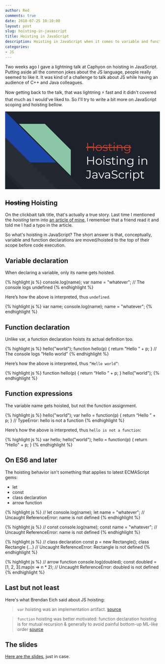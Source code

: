 ```yaml
---
author: Red
comments: true
date: 2018-07-25 10:10:00
layout: post
slug: hoisting-in-javascript
title: Hoisting in JavaScript
description: Hoisting in JavaScript when it comes to variable and function declarations, anonymous function and named function expressions.
categories:
- JS
---
```


Two weeks ago I gave a lightning talk at Caphyon on hoisting in JavaScript. Putting aside all the common jokes about the JS language, people really seemed to like it. It was kind of a challenge to talk about JS while having an audience of C++ and Java colleagues.

Now getting back to the talk, that was lightning ⚡️ fast and it didn't covered that much as I would've liked to. So I'll try to write a bit more on JavaScript scoping and hoisting bellow.

![JS the good parts vs the definitive guide](/dist/uploads/2018/07/hoisting-in-javascript.png)

<!-- more -->

## ~~Hosting~~ Hoisting

On the clickbait talk title, that's actually a true story. Last time I mentioned the *hoisting* term into [an article of mine](/beginner-javascript-gotchas/), I remember that a friend read it and told me I had a typo in the article.

So what's hoisting in JavaScript? The short answer is that, conceptually, variable and function declarations are moved/hoisted to the top of their scope before code execution.

## Variable declaration

When declaring a variable, only its name gets hoisted.

{% highlight js %}
console.log(name);
var name = "whatever";
// The console logs undefined
{% endhighlight %}

Here’s how the above is interpreted, thus `undefined`.

{% highlight js %}
var name;
console.log(name);
name = "whatever";
{% endhighlight %}

## Function declaration

Unlike var, a function declaration  hoists its actual definition too.

{% highlight js %}
hello("world");
function hello(p) {
  return "Hello " + p;
}
// The console logs "Hello world"
{% endhighlight %}

Here’s how the above is interpreted, thus `“Hello world”`:

{% highlight js %}
function hello(p) {
  return “Hello ” + p;
}
hello("world");
{% endhighlight %}

## Function expressions

The variable name gets hoisted, but not the function assignment.

{% highlight js %}
hello("world");
var hello = function(p) {
    return “Hello ” + p;
}
// TypeError: hello is not a function
{% endhighlight %}

Here’s how the above is interpreted, thus `hello is not a function`:

{% highlight js %}
var hello;
hello("world");
hello = function(p) {
    return "Hello"  + p;
}
{% endhighlight %}

## On ES6 and later

The hoisting behavior isn't something that applies to latest ECMAScript gems:
- let
- const
- class declaration
- arrow function

{% highlight js %}
// let
console.log(name);
let name = "whatever";
// Uncaught ReferenceError: name is not defined
{% endhighlight %}

{% highlight js %}
// const
console.log(name);
const name = "whatever";
// Uncaught ReferenceError: name is not defined
{% endhighlight %}

{% highlight js %}
// class declaration
const p = new Rectangle();
class Rectangle {...}
// Uncaught ReferenceError: Rectangle is not defined
{% endhighlight %}

{% highlight js %}
// arrow function
console.log(doubled);
const doubled = [1, 2, 3].map(n => n * 2);
// Uncaught ReferenceError: doubled is not defined
{% endhighlight %}


## Last but not least

Here's what Brendan Eich said about JS hoisting:

>`var` hoisting was an implementation artifact. [source](https://twitter.com/BrendanEich/status/562313394431078400)

>`function` hoisting was better motivated: function declaration hoisting is for mutual recursion & generally to avoid painful bottom-up ML-like order [source](https://twitter.com/BrendanEich/status/33403701100154880)

## The slides

[Here are the slides](https://docs.google.com/presentation/d/1Yz7r-kDOFwky7JnW4gTSN1H7ikFv7HBbp37mDL4Nuyo/edit#slide=id.p), just in case.
